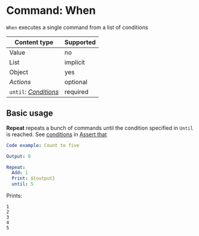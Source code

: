 # Command: When

`When` executes a single command from a list of conditions

| Content type                         | Supported |
|--------------------------------------|-----------|
| Value                                | no        |
| List                                 | implicit  |
| Object                               | yes       |
| _Actions_                            | optional  |
| `until`: _[Conditions](#Conditions)_ | required  |

## Basic usage

**Repeat** repeats a bunch of commands until the condition specified in `Until` is reached. See [conditions](../testing/Assert%20that.md#conditions)
in [Assert that](../testing/Assert%20that.md)

```yaml
Code example: Count to five

Output: 0

Repeat:
  Add: 1
  Print: ${output}
  until: 5
```

Prints:

    1
    2
    3
    4
    5

